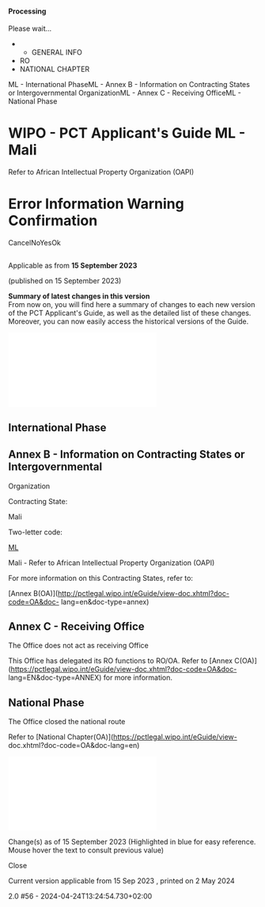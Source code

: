 ####  Processing

Please wait...

  *   * GENERAL INFO
  * RO
  * NATIONAL CHAPTER
  
ML - International PhaseML - Annex B - Information on Contracting States or
Intergovernmental OrganizationML - Annex C - Receiving OfficeML - National
Phase

#  WIPO - PCT Applicant's Guide ML - Mali  
Refer to African Intellectual Property Organization (OAPI)

#  Error Information Warning Confirmation

  

CancelNoYesOk

##

Applicable as from  **15 September 2023**

(published on 15 September 2023)

  
**Summary of latest changes in this version**  
From now on, you will find here a summary of changes to each new version of
the PCT Applicant's Guide, as well as the detailed list of these changes.
Moreover, you can now easily access the historical versions of the Guide.  
  
  

![](/eGuide/javax.faces.resource/spacer/dot_clear.gif.xhtml?ln=primefaces&v=6.1)

##  International Phase

##  Annex B - Information on Contracting States or Intergovernmental
Organization

Contracting State:

Mali

Two-letter code:

[ML](https://pctlegal.wipo.int/eGuide/view-doc.xhtml?doc-code=ML&doc-lang=EN)

Mali - Refer to African Intellectual Property Organization (OAPI)

For more information on this Contracting States, refer to:

[Annex B(OA)](http://pctlegal.wipo.int/eGuide/view-doc.xhtml?doc-code=OA&doc-
lang=en&doc-type=annex)

##  Annex C - Receiving Office

The Office does not act as receiving Office

This Office has delegated its RO functions to RO/OA. Refer to [Annex
C(OA)](https://pctlegal.wipo.int/eGuide/view-doc.xhtml?doc-code=OA&doc-
lang=EN&doc-type=ANNEX) for more information.

##  National Phase

The Office closed the national route

Refer to [National Chapter(OA)](https://pctlegal.wipo.int/eGuide/view-
doc.xhtml?doc-code=OA&doc-lang=en)

![](/eGuide/javax.faces.resource/spacer/dot_clear.gif.xhtml?ln=primefaces&v=6.1)

Change(s) as of 15 September 2023 (Highlighted in blue for easy reference.
Mouse hover the text to consult previous value)

Close

Current version applicable from 15 Sep 2023 , printed on 2 May 2024

2.0 #56 - 2024-04-24T13:24:54.730+02:00


